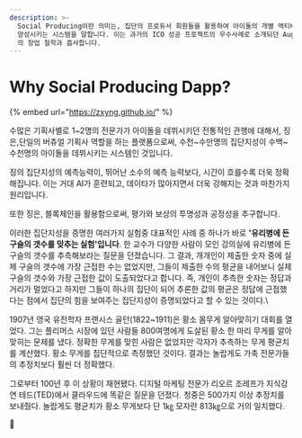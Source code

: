 ```yaml
---
description: >-
  Social Producing이란 의미는, 집단의 프로듀서 회원들을 활용하여 아이돌의 개별 액티비티 영상을 평가하여, 아이돌을 데뷔시키고 
  양성시키는 시스템을 말합니다. 이는 과거의 ICO 성공 프로젝트의 우수사례로 소개되던 Augur(https://www.augur.net/)
  의 창업 철학과 흡사합니다.
---
```


# Why Social Producing Dapp?

{% embed url="https://zxyng.github.io/" %}

수많은 기획사별로 1\~2명의 전문가가 아이돌을 데뷔시키던 전통적인 관행에 대해서, 징은,단일의 버츄얼 기획사 역할을 하는 플랫폼으로써, 수천\~수만명의 집단지성이 수백\~수천명의 아이돌을 데뷔시키는 시스템인 것입니다.

&#x20;징의 집단지성의 예측능력이, 뛰어난 소수의 예측 능력보다, 시간이 흐를수록 더욱 정확해집니다. 이는 거대 AI가 훈련되고, 데이타가 많아지면서 더욱 강해지는 것과 마찬가지 원리입니다.

또한 징은, 블록체인을 활용함으로써, 평가와 보상의 투명성과 공정성을 추구합니다.

이러한 집단지성을 증명한 여러가지 실험중 대표적인 사례 중 하나가 바로 **'유리병에 든 구슬의 갯수를 맞추는 실험'입니다**. 한 교수가 다양한 사람이 모인 강의실에 유리병에 든 구슬의 갯수를 추측해보라는 질문을 던졌습니다. 그 결과, 개개인이 제출한 숫자 중에 실제 구슬의 갯수에 가장 근접한 수는 없었지만, 그들이 제출한 수의 평균을 내어보니 실제 구슬의 갯수와 가장 근접한 값이 도출되었다고 합니다. 즉, 개인이 추측한 숫자는 정답과 거리가 멀었다고 하지만 그들이 하나의 집단이 되어 추론한 값의 평균은 정답에 근접했다는 점에서 집단의 힘을 보여주는 집단지성이 증명되었다고 할 수 있는 것이다.\


1907년 영국 유전학자 프랜시스 골턴(1822\~1911)은 황소 몸무게 알아맞히기 대회를 열었다. 그는 플리머스 시장에 있던 사람들 800여명에게 도살된 황소 한 마리 무게를 알아맞히는 문제를 냈다. 정확한 무게를 맞힌 사람은 없었지만 각자가 추측하는 무게 평균치를 계산했다. 황소 무게를 집단적으로 측정했던 것이다. 결과는 놀랍게도 가축 전문가들의 추정치보다 훨씬 더 정확했다.

그로부터 100년 후 이 상황이 재현됐다. 디지털 마케팅 전문가 리오르 조레프가 지식강연 테드(TED)에서 클라우드에 똑같은 질문을 던졌다. 청중은 500가지 이상 추정치를 보내줬다. 놀랍게도 평균치가 황소 무게보다 단 1㎏ 모자란 813㎏으로 거의 일치했다.


